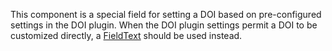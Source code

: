 
This component is a special field for setting a DOI based on pre-configured settings in the DOI plugin. When the DOI plugin settings permit a DOI to be customized directly, a [FieldText](./FieldText) should be used instead.
